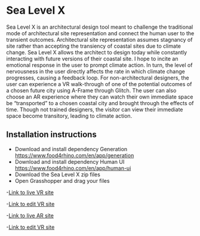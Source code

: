 # Sea Level X

Sea Level X is an architectural design tool meant to challenge the traditional mode of architectural site representation and connect the human user to the transient outcomes. Architectural site representation assumes stagnancy of site rather than accepting the transiency of coastal sites due to climate change. Sea Level X allows the architect to design today while constantly interacting with future versions of their coastal site. I hope to incite an emotional response in the user to prompt climate action. In turn, the level of nervousness in the user directly affects the rate in which climate change progresses, causing a feedback loop. 
For non-architectural designers, the user can experience a VR walk-through of one of the potential outcomes of a chosen future city using A-Frame through Glitch. The user can also choose an AR experience where they can watch their own immediate space be “transported” to a chosen coastal city and brought through the effects of time. Though not trained designers, the visitor can view their immediate space become transitory, leading to climate action.



## Installation instructions

- Download and install dependency Generation https://www.food4rhino.com/en/app/generation
- Download and install dependency Human UI https://www.food4rhino.com/en/app/human-ui
- Download the Sea Level X zip files
- Open Grasshopper and drag your files


-[Link to live VR site](https://sea-level-x-vr.glitch.me/)

-[Link to edit VR site](https://glitch.com/edit/#!/sea-level-x-vr)

-[Link to live AR site](https://sea-level-x-2040.glitch.me)

-[Link to edit VR site](https://glitch.com/edit/#!/sea-level-x-2040)
